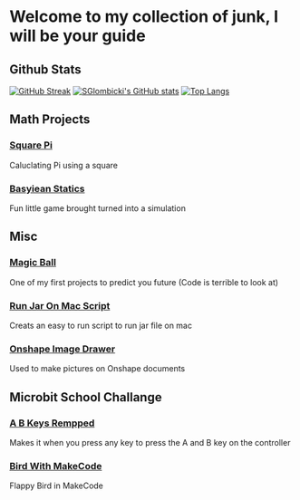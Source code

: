 # Welcome to my collection of junk, I will be your guide

## Github Stats
[![GitHub Streak](https://github-readme-streak-stats.herokuapp.com?user=SGlombicki&theme=gruvbox&hide_border=true)](https://git.io/streak-stats)
[![SGlombicki's GitHub stats](https://github-readme-stats.vercel.app/api?username=SGlombicki&show_icons=true&theme=gruvbox&hide_border=true)](https://github.com/anuraghazra/github-readme-stats)
[![Top Langs](https://github-readme-stats.vercel.app/api/top-langs/?username=SGlombicki&theme=gruvbox&hide_border=true)](https://github.com/anuraghazra/github-readme-stats)


## Math Projects

### [Square Pi](https://github.com/SGlombicki/SquarePi)
Caluclating Pi using a square

### [Basyiean Statics](https://github.com/SGlombicki/Bayesian-statistics)
Fun little game brought turned into a simulation

## Misc

### [Magic Ball](https://github.com/SGlombicki/MagicBall)
One of my first projects to predict you future (Code is terrible to look at)

### [Run Jar On Mac Script](https://github.com/SGlombicki/Run-Jar-On-Mac)
Creats an easy to run script to run jar file on mac

### [Onshape Image Drawer](https://github.com/SGlombicki/Onshape-Image-Drawer)
Used to make pictures on Onshape documents

## Microbit School Challange

### [A B Keys Rempped](https://github.com/SGlombicki/MicroBit-A-B-Key-mapped)
Makes it when you press any key to press the A and B key on the controller

### [Bird With MakeCode](https://github.com/SGlombicki/Bird_With_MakeCode)
Flappy Bird in MakeCode
